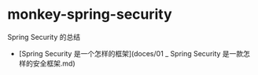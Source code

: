 # monkey-spring-security
Spring Security 的总结


- [Spring Security 是一个怎样的框架](doces/01 _ Spring Security 是一款怎样的安全框架.md) 
